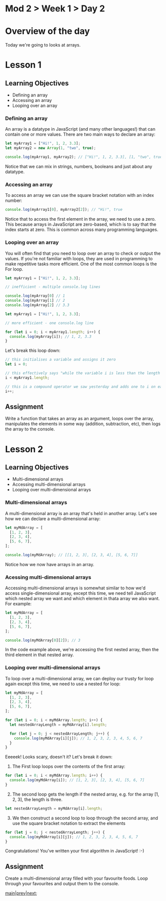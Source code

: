 # Mod 2 > Week 1 > Day 2

# Overview of the day

Today we're going to looks at arrays.

# Lesson 1

## Learning Objectives

- Defining an array
- Accessing an array
- Looping over an array

### Defining an array

An array is a datatype in JavaScript (and many other languages!) that can contain one or more values. There are two main ways to declare an array:

```javascript
let myArray1 = ["Hi!", 1, 2, 3.3];
let myArray2 = new Array(1, "two", true);

console.log(myArray1, myArray2); // ["Hi!", 1, 2, 3.3], [1, "two", true]
```

Notice that we can mix in strings, numbers, booleans and just about any datatype.

### Accessing an array

To access an array we can use the square bracket notation with an index number:

```javascript
console.log(myArray1[0], myArray2[2]); // "Hi!", true
```

Notice that to access the first element in the array, we need to use a zero. This because arrays in JavaScript are zero-based, which is to say that the index starts
at zero. This is common across many programming languages.

### Looping over an array

You will often find that you need to loop over an array to check or output the values. If you're not familiar with loops, they are used in programming to make repetitive
tasks more efficient. One of the most common loops is the For loop.

```javascript
let myArray1 = ["Hi!", 1, 2, 3.3];

// inefficient - multiple console.log lines

console.log(myArray[0] // 1
console.log(myArray[1] // 2
console.log(myArray[2] // 3.3
```

```javascript
let myArray1 = ["Hi!", 1, 2, 3.3];

// more efficient - one console.log line

for (let i = 0; i < myArray1.length; i++) {
  console.log(myArray[i]); // 1, 2, 3.3
}
```

Let's break this loop down:

```javascript
// this initialises a variable and assigns it zero
let i = 0;

// this effectively says "while the variable i is less than the length of myArray, continue looping"
i < myArray1.length;

// this is a compound operator we saw yesterday and adds one to i on each iteration of the loop
i++;
```

## Assignment

Write a function that takes an array as an argument, loops over the array, manipulates the elements in some way (addition, subtraction, etc), then logs the array to the console.

# Lesson 2

## Learning Objectives

- Multi-dimensional arrays
- Accessing multi-dimensional arrays
- Looping over multi-dimensional arrays

### Multi-dimensional arrays

A multi-dimensional array is an array that's held in another array. Let's see how we can declare a multi-dimensional array:

```javascript
let myMdArray = [
  [1, 2, 3],
  [2, 3, 4],
  [5, 6, 7],
];

console.log(myMdArray); // [[1, 2, 3], [2, 3, 4], [5, 6, 7]]
```

Notice how we now have arrays in an array.

### Acessing multi-dimensional arrays

Accessing multi-dimensional arrays is somewhat similar to how we'd access single-dimensional array, except this time, we need tell JavaScript which nested array we want and which element in thata
array we also want. For example:

```javascript
let myMdArray = [
  [1, 2, 3],
  [2, 3, 4],
  [5, 6, 7],
];

console.log(myMdArray[0][2]); // 3
```

In the code example above, we're accessing the first nested array, then the third element in that nested array.

### Looping over multi-dimensional arrays

To loop over a multi-dimensional array, we can deploy our trusty for loop again except this time, we need to use a nested for loop:

```javascript
let myMdArray = [
  [1, 2, 3],
  [2, 3, 4],
  [5, 6, 7],
];

for (let i = 0; i < myMdArray.length; i++) {
  let nestedArrayLength = myMdArray[i].length;

  for (let j = 0; j < nestedArrayLength; j++) {
    console.log(myMdArray[i][j]); // 1, 2, 3, 2, 3, 4, 5, 6, 7
  }
}
```

Eeeeek! Looks scary, doesn't it? Let's break it down:

1. The First loop loops over the contents of the first array:

```javascript
for (let i = 0; i < myMdArray.length; i++) {
  console.log(myMdArray[i]); // [1, 2, 3], [2, 3, 4], [5, 6, 7]
}
```

2. The second loop gets the length if the nested array, e.g. for the array [1, 2, 3], the length is three.

```javascript
let nestedArrayLength = myMdArray[i].length;
```

3. We then construct a second loop to loop through the second array, and use the square bracket notation to extract the elements

```javascript
for (let j = 0; j < nestedArrayLength; j++) {
  console.log(myMdArray[i][j]); // 1, 2, 3, 2, 3, 4, 5, 6, 7
}
```

Congratulations! You've written your first algorithm in JavaScript! :-)

## Assignment

Create a multi-dimensional array filled with your favourite foods. Loop through your favourites and output them to the console.

[main](/swe)|[prev](/swe/mod2/wk1/day1.html)|[next](/swe/mod2/wk1/day3.html);
